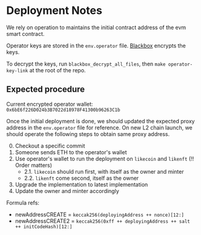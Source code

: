 # Deployment Notes

We rely on operation to maintains the initial contract address of the evm smart contract.

Operator keys are stored in the `env.operator` file. [Blackbox](https://github.com/StackExchange/blackbox) encrypts the keys.

To decrypt the keys, run `blackbox_decrypt_all_files`, then `make operator-key-link` at the root of the repo.

## Expected procedure

Current encrypted operator wallet: `0x6bE6f226D024b3B7022d18978F41300b96263C1b`

Once the initial deployment is done, we should updated the expected proxy address in the `env.operator` file for reference. On new L2 chain launch, we should operate the following steps to obtain same proxy address.

0. Checkout a specific commit
1. Someone sends ETH to the operator's wallet
2. Use operator's wallet to run the deployment on `likecoin` and `likenft` (!! Order matters)
   - 2.1. `likecoin` should run first, with itself as the owner and minter
   - 2.2. `likenft` come second, itself as the owner
3. Upgrade the implementation to latest implementation
4. Update the owner and minter accordingly

Formula refs:
- newAddressCREATE = `keccak256(deployingAddress ++ nonce)[12:]`
- newAddressCREATE2 = `keccak256(0xff ++ deployingAddress ++ salt ++ initCodeHash)[12:]`